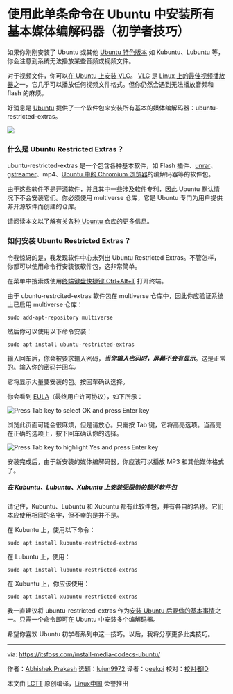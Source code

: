 [#]: collector: (lujun9972)
[#]: translator: (geekpi)
[#]: reviewer: ( )
[#]: publisher: ( )
[#]: url: ( )
[#]: subject: (Install All Essential Media Codecs in Ubuntu With This Single Command [Beginner’s Tip])
[#]: via: (https://itsfoss.com/install-media-codecs-ubuntu/)
[#]: author: (Abhishek Prakash https://itsfoss.com/author/abhishek/)

使用此单条命令在 Ubuntu 中安装所有基本媒体编解码器（初学者技巧）
======

如果你刚刚安装了 Ubuntu 或其他 [Ubuntu 特色版本][1] 如 Kubuntu、Lubuntu 等，你会注意到系统无法播放某些音频或视频文件。

对于视频文件，你可以[在 Ubuntu 上安装 VLC][2]。 [VLC][3] 是 [Linux 上的最佳视频播放器][4]之一，它几乎可以播放任何视频文件格式。但你仍然会遇到无法播放音频和 flash 的麻烦。

好消息是 [Ubuntu][5] 提供了一个软件包来安装所有基本的媒体编解码器：ubuntu-restricted-extras。

![][6]

### 什么是 Ubuntu Restricted Extras？

ubuntu-restricted-extras 是一个包含各种基本软件，如 Flash 插件、[unrar][7]、[gstreamer][8]、mp4、[Ubuntu 中的 Chromium 浏览器][9]的编解码器等的软件包。

由于这些软件不是开源软件，并且其中一些涉及软件专利，因此 Ubuntu 默认情况下不会安装它们。你必须使用 multiverse 仓库，它是 Ubuntu 专门为用户提供非开源软件而创建的仓库。

请阅读本文以[了解有关各种 Ubuntu 仓库的更多信息][10]。

### 如何安装 Ubuntu Restricted Extras？

令我惊讶的是，我发现软件中心未列出 Ubuntu Restricted Extras。不管怎样，你都可以使用命令行安装该软件包，这非常简单。

在菜单中搜索或使用[终端键盘快捷键 Ctrl+Alt+T][11] 打开终端。

由于 ubuntu-restrcited-extras 软件包在 multiverse 仓库中，因此你应验证系统上已启用 multiverse 仓库：

```
sudo add-apt-repository multiverse
```

然后你可以使用以下命令安装：

```
sudo apt install ubuntu-restricted-extras
```

输入回车后，你会被要求输入密码，_**当你输入密码时，屏幕不会有显示**_。这是正常的。输入你的密码并回车。

它将显示大量要安装的包。按回车确认选择。

你会看到 [EULA][12]（最终用户许可协议），如下所示：

![Press Tab key to select OK and press Enter key][13]

浏览此页面可能会很麻烦，但是请放心。只需按 Tab 键，它将高亮选项。当高亮在正确的选项上，按下回车确认你的选择。

![Press Tab key to highlight Yes and press Enter key][14]

安装完成后，由于新安装的媒体编解码器，你应该可以播放 MP3 和其他媒体格式了。

##### 在 Kubuntu、Lubuntu、Xubuntu 上安装受限制的额外软件包

请记住，Kubuntu、Lubuntu 和 Xubuntu 都有此软件包，并有各自的名称。它们本应使用相同的名字，但不幸的是并不是。

在 Kubuntu 上，使用以下命令：

```
sudo apt install kubuntu-restricted-extras
```

在 Lubuntu 上，使用：

```
sudo apt install lubuntu-restricted-extras
```

在 Xubuntu 上，你应该使用：

```
sudo apt install xubuntu-restricted-extras
```

我一直建议将 ubuntu-restricted-extras 作为[安装 Ubuntu 后要做的基本事情][15]之一。只需一个命令即可在 Ubuntu 中安装多个编解码器。

希望你喜欢 Ubuntu 初学者系列中这一技巧。以后，我将分享更多此类技巧。

--------------------------------------------------------------------------------

via: https://itsfoss.com/install-media-codecs-ubuntu/

作者：[Abhishek Prakash][a]
选题：[lujun9972][b]
译者：[geekpi](https://github.com/geekpi)
校对：[校对者ID](https://github.com/校对者ID)

本文由 [LCTT](https://github.com/LCTT/TranslateProject) 原创编译，[Linux中国](https://linux.cn/) 荣誉推出

[a]: https://itsfoss.com/author/abhishek/
[b]: https://github.com/lujun9972
[1]: https://itsfoss.com/which-ubuntu-install/
[2]: https://itsfoss.com/install-latest-vlc/
[3]: https://www.videolan.org/index.html
[4]: https://itsfoss.com/video-players-linux/
[5]: https://ubuntu.com/
[6]: https://i2.wp.com/itsfoss.com/wp-content/uploads/2020/02/Media_Codecs_in_Ubuntu.png?ssl=1
[7]: https://itsfoss.com/use-rar-ubuntu-linux/
[8]: https://gstreamer.freedesktop.org/
[9]: https://itsfoss.com/install-chromium-ubuntu/
[10]: https://itsfoss.com/ubuntu-repositories/
[11]: https://itsfoss.com/ubuntu-shortcuts/
[12]: https://en.wikipedia.org/wiki/End-user_license_agreement
[13]: https://i2.wp.com/itsfoss.com/wp-content/uploads/2020/02/installing_ubuntu_restricted_extras.jpg?ssl=1
[14]: https://i0.wp.com/itsfoss.com/wp-content/uploads/2020/02/installing_ubuntu_restricted_extras_1.jpg?ssl=1
[15]: https://itsfoss.com/things-to-do-after-installing-ubuntu-18-04/
